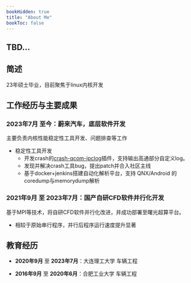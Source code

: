 ```yaml
---
bookHidden: true
title: "About Me"
bookToc: false
---
```


## TBD...

## 简述
23年硕士毕业，目前聚焦于linux内核开发


## 工作经历与主要成果

### 2023年7月 至今：蔚来汽车，底层软件开发

主要负责内核性能稳定性工具开发、问题排查等工作
- 稳定性工具开发
    - 开发crash的[crash-qcom-ipclog](https://github.com/wonderzyp/crash-qcom-ipclog)插件，支持输出高通部分自定义log。
    - 发现并解决crash工具bug，提出patch并合入社区主线
    - 基于docker+jenkins搭建自动化解析平台，支持 QNX/Android 的coredump与memorydump解析


### 2021年9月 至 2023年7月：国产自研CFD软件并行化开发
基于MPI等技术，将自研CFD软件并行化改进，并成功部署至曙光超算平台。
- 相较于原始串行程序，并行后程序运行速度提升显著



## 教育经历
- **2020年9月** 至 **2023年7月**：大连理工大学 车辆工程

- **2016年9月** 至 **2020年6月**：合肥工业大学 车辆工程